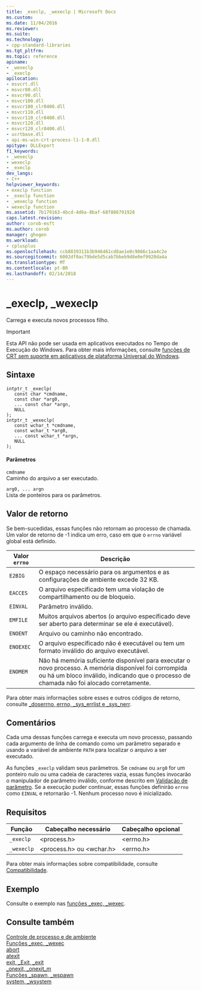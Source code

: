 ```yaml
---
title: _execlp, _wexeclp | Microsoft Docs
ms.custom: 
ms.date: 11/04/2016
ms.reviewer: 
ms.suite: 
ms.technology:
- cpp-standard-libraries
ms.tgt_pltfrm: 
ms.topic: reference
apiname:
- _wexeclp
- _execlp
apilocation:
- msvcrt.dll
- msvcr80.dll
- msvcr90.dll
- msvcr100.dll
- msvcr100_clr0400.dll
- msvcr110.dll
- msvcr110_clr0400.dll
- msvcr120.dll
- msvcr120_clr0400.dll
- ucrtbase.dll
- api-ms-win-crt-process-l1-1-0.dll
apitype: DLLExport
f1_keywords:
- _wexeclp
- wexeclp
- _execlp
dev_langs:
- C++
helpviewer_keywords:
- execlp function
- _execlp function
- _wexeclp function
- wexeclp function
ms.assetid: 7b179163-4bcd-4d6a-8baf-68f886791928
caps.latest.revision: 
author: corob-msft
ms.author: corob
manager: ghogen
ms.workload:
- cplusplus
ms.openlocfilehash: ccb8839311b3b946461cd8ae1e0c9866c1aa4c2e
ms.sourcegitcommit: 6002df0ac79bde5d5cab7bbeb9d8e0ef9920da4a
ms.translationtype: MT
ms.contentlocale: pt-BR
ms.lasthandoff: 02/14/2018
---
```

# <a name="execlp-wexeclp"></a>_execlp, _wexeclp
Carrega e executa novos processos filho.  
  
> [!IMPORTANT]
>  Esta API não pode ser usada em aplicativos executados no Tempo de Execução do Windows. Para obter mais informações, consulte [funções de CRT sem suporte em aplicativos de plataforma Universal do Windows](../../cppcx/crt-functions-not-supported-in-universal-windows-platform-apps.md).  
  
## <a name="syntax"></a>Sintaxe  
  
```  
intptr_t _execlp(   
   const char *cmdname,  
   const char *arg0,  
   ... const char *argn,  
   NULL   
);  
intptr_t _wexeclp(   
   const wchar_t *cmdname,  
   const wchar_t *arg0,  
   ... const wchar_t *argn,  
   NULL   
);  
```  
  
#### <a name="parameters"></a>Parâmetros  
 `cmdname`  
 Caminho do arquivo a ser executado.  
  
 `arg0, ... argn`  
 Lista de ponteiros para os parâmetros.  
  
## <a name="return-value"></a>Valor de retorno  
 Se bem-sucedidas, essas funções não retornam ao processo de chamada. Um valor de retorno de -1 indica um erro, caso em que o `errno` variável global está definido.  
  
|Valor `errno`|Descrição|  
|-------------------|-----------------|  
|`E2BIG`|O espaço necessário para os argumentos e as configurações de ambiente excede 32 KB.|  
|`EACCES`|O arquivo especificado tem uma violação de compartilhamento ou de bloqueio.|  
|`EINVAL`|Parâmetro inválido.|  
|`EMFILE`|Muitos arquivos abertos (o arquivo especificado deve ser aberto para determinar se ele é executável).|  
|`ENOENT`|Arquivo ou caminho não encontrado.|  
|`ENOEXEC`|O arquivo especificado não é executável ou tem um formato inválido do arquivo executável.|  
|`ENOMEM`|Não há memória suficiente disponível para executar o novo processo. A memória disponível foi corrompida ou há um bloco inválido, indicando que o processo de chamada não foi alocado corretamente.|  
  
 Para obter mais informações sobre esses e outros códigos de retorno, consulte [_doserrno, errno, _sys_errlist e _sys_nerr](../../c-runtime-library/errno-doserrno-sys-errlist-and-sys-nerr.md).  
  
## <a name="remarks"></a>Comentários  
 Cada uma dessas funções carrega e executa um novo processo, passando cada argumento de linha de comando como um parâmetro separado e usando a variável de ambiente `PATH` para localizar o arquivo a ser executado.  
  
 As funções `_execlp` validam seus parâmetros. Se `cmdname` ou `arg0` for um ponteiro nulo ou uma cadeia de caracteres vazia, essas funções invocarão o manipulador de parâmetro inválido, conforme descrito em [Validação de parâmetro](../../c-runtime-library/parameter-validation.md). Se a execução puder continuar, essas funções definirão `errno` como `EINVAL` e retornarão -1. Nenhum processo novo é inicializado.  
  
## <a name="requirements"></a>Requisitos  
  
|Função|Cabeçalho necessário|Cabeçalho opcional|  
|--------------|---------------------|---------------------|  
|`_execlp`|\<process.h>|\<errno.h>|  
|`_wexeclp`|\<process.h> ou \<wchar.h>|\<errno.h>|  
  
 Para obter mais informações sobre compatibilidade, consulte [Compatibilidade](../../c-runtime-library/compatibility.md).  
  
## <a name="example"></a>Exemplo  
 Consulte o exemplo nas [ funções _exec, _wexec](../../c-runtime-library/exec-wexec-functions.md).  
  
## <a name="see-also"></a>Consulte também  
 [Controle de processo e de ambiente](../../c-runtime-library/process-and-environment-control.md)   
 [Funções _exec, _wexec](../../c-runtime-library/exec-wexec-functions.md)   
 [abort](../../c-runtime-library/reference/abort.md)   
 [atexit](../../c-runtime-library/reference/atexit.md)   
 [exit, _Exit, _exit](../../c-runtime-library/reference/exit-exit-exit.md)   
 [_onexit, _onexit_m](../../c-runtime-library/reference/onexit-onexit-m.md)   
 [Funções _spawn, _wspawn](../../c-runtime-library/spawn-wspawn-functions.md)   
 [system, _wsystem](../../c-runtime-library/reference/system-wsystem.md)